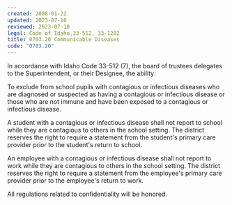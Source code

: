 ```yaml
---
created: 2008-01-22
updated: 2023-07-10
reviewed: 2023-07-10
legal: Code of Idaho,33-512, 33-1202
title: 0703.20 Communicable Diseases
code: "0703.20"
---
```


In accordance with Idaho Code 33-512 (7), the board of trustees delegates to the Superintendent, or their Designee, the ability:

To exclude from school pupils with contagious or infectious diseases who are diagnosed or suspected as having a contagious or infectious disease or those who are not immune and have been exposed to a contagious or infectious disease.

A student with a contagious or infectious disease shall not report to school while they are contagious to others in the school setting. The district reserves the right to require a statement from the student's primary care provider prior to the student's return to school.

An employee with a contagious or infectious disease shall not report to work while they are contagious to others in the school setting. The district reserves the right to require a statement from the employee's primary care provider prior to the employee's return to work.

All regulations related to confidentiality will be honored.
